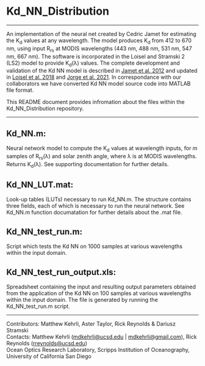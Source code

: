# Kd_NN_Distribution
---
An implementation of the neural net created by Cedric Jamet for estimating the K<sub>d</sub> values at any wavelength. The model produces K<sub>d</sub> from 412 to 670 nm, using input R<sub>rs</sub> at MODIS wavelengths (443 nm, 488 nm, 531 nm, 547 nm, 667 nm). The software is incorporated in the Loisel and Stramski 2 (LS2) model to provide K<sub>d</sub>(λ) values. The complete development and validation of the Kd NN model is described in [Jamet et al. 2012](https://doi.org/10.1029/2012JC008076) and updated in [Loisel et al. 2018](https://agupubs.onlinelibrary.wiley.com/doi/full/10.1002/2017JC013632) and [Jorge et al. 2021](https://doi.org/10.1016/j.rse.2021.112537). In correspondance with our collaborators we have converted Kd NN model source code into MATLAB file format.

This README document provides infromation about the files within the Kd_NN_Distribution repository.

---

## Kd_NN.m:
Neural network model to compute the K<sub>d</sub> values at wavelength inputs, for *m* samples of R<sub>rs</sub>(λ) and solar zenith angle, where λ is at MODIS wavelengths. Returns K<sub>d</sub>(λ). See supporting documentation for further details.

## Kd_NN_LUT.mat:
Look-up tables (LUTs) necessary to run Kd_NN.m. The structure contains three fields, each of which is necessary to run the neural network. See Kd_NN.m function documatation for further details about the .mat file.

## Kd_NN_test_run.m:
Script which tests the Kd NN on 1000 samples at various wavelengths within the input domain.

## Kd_NN_test_run_output.xls:
Spreadsheet containing the input and resulting output parameters obtained from the application of the Kd NN on 100 samples at various wavelengths within the input domain. The file is generated by running the Kd_NN_test_run.m script.

---
Contributors: Matthew Kehrli, Aster Taylor, Rick Reynolds & Dariusz Stramski\
Contacts: Matthew Kehrli (mdkehrli@ucsd.edu | mdkehrli@gmail.com), Rick Reynolds (rreynolds@ucsd.edu)\
Ocean Optics Research Laboratory, Scripps Institution of Oceanography, University of California San Diego
